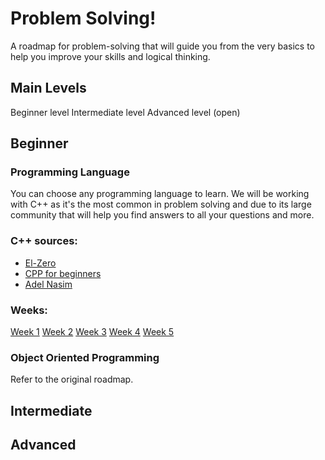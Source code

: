 # Problem Solving!

A roadmap for problem-solving that will guide you from the very basics to help you improve your skills and logical thinking.
## Main Levels
Beginner level
Intermediate level
Advanced level (open)

## Beginner
### Programming Language
You can choose any programming language to learn. We will be working with C++ as it's the most common in problem solving and due to its large community that will help you find answers to all your questions and more.
### C++ sources:
* [El-Zero](https://www.youtube.com/playlist?list=PLDoPjvoNmBAwy-rS6WKudwVeb_x63EzgS)
* [CPP for beginners](https://www.youtube.com/playlist?list=PLPt2dINI2MIbwnEoeHZnUHeUHjTd8x4F3)
* [Adel Nasim](https://www.youtube.com/playlist?list=PLCInYL3l2AajFAiw4s1U4QbGszcQ-rAb3)
### Weeks:
[Week 1](https://github.com/Kareem-Mahfouz1/Problem_Solving_Roadmap/blob/main/beginner/Week%201.md)
[Week 2](https://github.com/Kareem-Mahfouz1/Problem_Solving_Roadmap/blob/main/beginner/Week%202.md)
[Week 3](https://github.com/Kareem-Mahfouz1/Problem_Solving_Roadmap/blob/main/beginner/Week%203.md)
[Week 4](https://github.com/Kareem-Mahfouz1/Problem_Solving_Roadmap/blob/main/beginner/Week%204.md)
[Week 5](https://github.com/Kareem-Mahfouz1/Problem_Solving_Roadmap/blob/main/beginner/Week%205.md)

### Object Oriented Programming
Refer to the original roadmap.
## Intermediate


## Advanced
